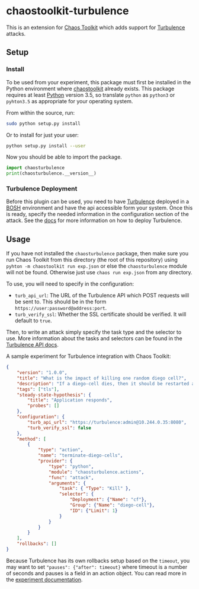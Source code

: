 # chaostoolkit-turbulence

This is an extension for [Chaos Toolkit](https://chaostoolkit.org/) which adds support for
[Turbulence](https://github.com/cppforlife/turbulence-release) attacks.

## Setup

### Install
To be used from your experiment, this package must first be installed in the Python environment where
[chaostoolkit](https://chaostoolkit.org/) already exists. This package requires at least
[Python](https://www.python.org/) version 3.5, so translate `python` as `python3` or `pyhton3.5` as appropriate for your
operating system.

From within the source, run:  

```bash
sudo python setup.py install
```

Or to install for just your user:  

```bash
python setup.py install --user
```

Now you should be able to import the package.

```python
import chaosturbulence
print(chaosturbulence.__version__)
```

### Turbulence Deployment
Before this plugin can be used, you need to have [Turbulence](https://github.com/cppforlife/turbulence-release) deployed
in a [BOSH](https://github.com/cloudfoundry/bosh) environment and have the api accessible form your system. Once this is
ready, specify the needed information in the configuration section of the attack. See the
[docs](https://github.com/cppforlife/turbulence-release/blob/master/docs/config.md) for more information on
how to deploy Turbulence.

## Usage
If you have not installed the `chaosturbulence` package, then make sure you run Chaos Toolkit from this directory (the
root of this repository) using `pyhton -m chaostoolkit run exp.json` or else the `chaosturbulence` module will not be
found. Otherwise just use `chaos run exp.json` from any directory.

To use, you will need to specify in the configuration:

- `turb_api_url`: The URL of the Turbulence API which POST requests will be sent to. This should be in the form `https://user:password@address:port`.
- `turb_verify_ssl`: Whether the SSL certificate should be verified. It will default to `true`.
 
Then, to write an attack simply specify the task type and the selector to use. More information about the tasks and
selectors can be found in the
[Turbulence API docs](https://github.com/cppforlife/turbulence-release/blob/master/docs/api.md).

A sample experiment for Turbulence integration with Chaos Toolkit:

```json
{
    "version": "1.0.0",
    "title": "What is the impact of killing one random diego cell?",
    "description": "If a diego-cell dies, then it should be restarted automatically and any applications on it should be relocated temporarily",
    "tags": ["tls"],
    "steady-state-hypothesis": {
        "title": "Application responds",
        "probes": []
    },
	"configuration": {
		"turb_api_url": "https://turbulence:admin@10.244.0.35:8080",
		"turb_verify_ssl": false
	},
    "method": [
        {
			"type": "action",
			"name": "terminate-diego-cells",
			"provider": {
				"type": "python",
				"module": "chaosturbulence.actions",
				"func": "attack",
				"arguments": {
					"task": { "Type": "Kill" },
					"selector": {
						"Deployment": {"Name": "cf"},
						"Group": {"Name": "diego-cell"},
						"ID": {"Limit": 1}
					}
				}
			}
		}
    ],
    "rollbacks": []
}
```

Because Turbulence has its own rollbacks setup based on the `timeout`, you may want to set
`"pauses": {"after": timeout}` where timeout is a number of seconds and pauses is a field in an action object. You can
read more in the [experiment documentation](https://docs.chaostoolkit.org/reference/api/experiment/#action).